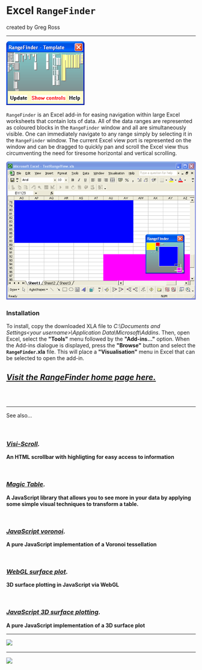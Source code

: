 # Excel `RangeFinder` #

created by Greg Ross

---


![Range Finder](https://github.com/gregross/excel-range-finder/blob/master/images/Controls.PNG)

`RangeFinder` is an Excel add-in for easing navigation within large Excel worksheets that contain lots of data. All of the data ranges are represented as coloured blocks in the `RangeFinder` window and all are simultaneously visible. One can immediately navigate to any range simply by selecting it in the `RangeFinder` window. The current Excel view port is represented on the window and can be dragged to quickly pan and scroll the Excel view thus circumventing the need for tiresome horizontal and vertical scrolling.

![](https://github.com/gregross/excel-range-finder/blob/master/images/RangeFinder.PNG)

### Installation ###
To install, copy the downloaded XLA file to _C:\Documents and Settings\<your username>\Application Data\Microsoft\Addins_. Then, open Excel, select the **"Tools"** menu followed by the **"Add-ins..."** option. When the Add-ins dialogue is displayed, press the **"Browse"** button and select the **`RangeFinder`.xla** file. This will place a **"Visualisation"** menu in Excel that can be selected to open the add-in.

## _**[Visit the RangeFinder home page here.](http://www.grvisualisation.50webs.com/excelrangefinder.html)**_ ##

<br>
<br>
<hr />

See also...<br>
<br>
<br>
<h3><i><b><a href='http://www.grvisualisation.50webs.com/visi_scroll.html'>Visi-Scroll</a>.</b></i></h3>

<b>An HTML scrollbar with highligting for easy access to information</b>


<br>

<h3><i><b><a href='http://www.grvisualisation.50webs.com/'>Magic Table</a>.</b></i></h3>

<b>A JavaScript library that allows you to see more in your data by applying some simple visual techniques to transform a table.</b>

<br>

<h3><i><b><a href='http://www.grvisualisation.50webs.com/javascript_voronoi.html'>JavaScript voronoi</a>.</b></i></h3>

<b>A pure JavaScript implementation of a Voronoi tessellation</b>


<br>

<h3><i><b><a href='http://code.google.com/p/webgl-surface-plot/'>WebGL surface plot</a>.</b></i></h3>

<b>3D surface plotting in JavaScript via WebGL</b>


<br>

<h3><i><b><a href='http://code.google.com/p/javascript-surface-plot/'>JavaScript 3D surface plotting</a>.</b></i></h3>

<b>A pure JavaScript implementation of a 3D surface plot</b>

<hr />

<a href='http://itunes.apple.com/gb/app/claptrax/id427145886?mt=8'><img src='http://www.grvisualisation.50webs.com/images/clapForMusic/SplashViewPhone.png' /></a>

<hr />

<a href='http://ax.itunes.apple.com/gb/app/peekaboo-3d/id380735126?mt=8'><img src='http://www.grvisualisation.50webs.com/images/peekaboo/PeekabooAd.png' /></a>
